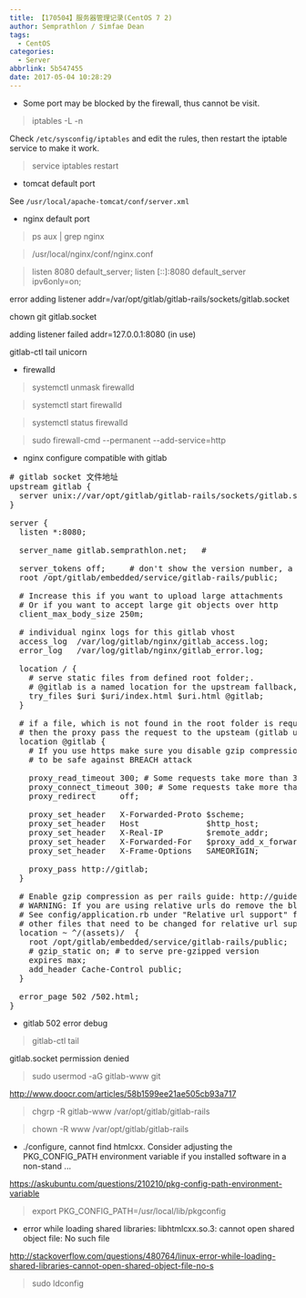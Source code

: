 ```yaml
---
title: 【170504】服务器管理记录(CentOS 7 2)
author: Semprathlon / Simfae Dean
tags:
  - CentOS
categories:
  - Server
abbrlink: 5b547455
date: 2017-05-04 10:28:29
---
```

- Some port may be blocked by the firewall, thus cannot be visit.

> iptables -L -n 

Check `/etc/sysconfig/iptables` and edit the rules, then restart the iptable service to make it work.

> service iptables restart

- tomcat default port

See `/usr/local/apache-tomcat/conf/server.xml`

> <connector port="8080" protocol="HTTP/1.1" connectionTimeout="20000" redirectPort="8443"></connector>

- nginx default port

> ps aux | grep nginx

> /usr/local/nginx/conf/nginx.conf

> listen 8080 default_server;
> listen [::]:8080 default_server ipv6only=on;


 error adding listener addr=/var/opt/gitlab/gitlab-rails/sockets/gitlab.socket

 chown git gitlab.socket

adding listener failed addr=127.0.0.1:8080 (in use)

gitlab-ctl tail unicorn

- firewalld

> systemctl unmask firewalld

> systemctl start firewalld

>  systemctl status firewalld

> sudo firewall-cmd --permanent --add-service=http

- nginx configure compatible with gitlab

 
<pre class="lang:vim decode:true " ># gitlab socket 文件地址
upstream gitlab {
  server unix://var/opt/gitlab/gitlab-rails/sockets/gitlab.socket;
}

server {
  listen *:8080;

  server_name gitlab.semprathlon.net;   # 

  server_tokens off;     # don't show the version number, a security best practice
  root /opt/gitlab/embedded/service/gitlab-rails/public;

  # Increase this if you want to upload large attachments
  # Or if you want to accept large git objects over http
  client_max_body_size 250m;

  # individual nginx logs for this gitlab vhost
  access_log  /var/log/gitlab/nginx/gitlab_access.log;
  error_log   /var/log/gitlab/nginx/gitlab_error.log;

  location / {
    # serve static files from defined root folder;.
    # @gitlab is a named location for the upstream fallback, see below
    try_files $uri $uri/index.html $uri.html @gitlab;
  }

  # if a file, which is not found in the root folder is requested,
  # then the proxy pass the request to the upsteam (gitlab unicorn)
  location @gitlab {
    # If you use https make sure you disable gzip compression 
    # to be safe against BREACH attack

    proxy_read_timeout 300; # Some requests take more than 30 seconds.
    proxy_connect_timeout 300; # Some requests take more than 30 seconds.
    proxy_redirect     off;

    proxy_set_header   X-Forwarded-Proto $scheme;
    proxy_set_header   Host              $http_host;
    proxy_set_header   X-Real-IP         $remote_addr;
    proxy_set_header   X-Forwarded-For   $proxy_add_x_forwarded_for;
    proxy_set_header   X-Frame-Options   SAMEORIGIN;

    proxy_pass http://gitlab;
  }

  # Enable gzip compression as per rails guide: http://guides.rubyonrails.org/asset_pipeline.html#gzip-compression
  # WARNING: If you are using relative urls do remove the block below
  # See config/application.rb under "Relative url support" for the list of
  # other files that need to be changed for relative url support
  location ~ ^/(assets)/  {
    root /opt/gitlab/embedded/service/gitlab-rails/public;
    # gzip_static on; # to serve pre-gzipped version
    expires max;
    add_header Cache-Control public;
  }

  error_page 502 /502.html;
}</pre> 


- gitlab 502 error debug

> gitlab-ctl tail

gitlab.socket permission denied

> sudo usermod -aG gitlab-www git

http://www.doocr.com/articles/58b1599ee21ae505cb93a717

> chgrp -R gitlab-www /var/opt/gitlab/gitlab-rails

> chown -R www /var/opt/gitlab/gitlab-rails

- ./configure, cannot find htmlcxx. Consider adjusting the PKG_CONFIG_PATH environment variable if you installed software in a non-stand ...

https://askubuntu.com/questions/210210/pkg-config-path-environment-variable

> export PKG_CONFIG_PATH=/usr/local/lib/pkgconfig

- error while loading shared libraries: libhtmlcxx.so.3: cannot open shared object file: No such file 

http://stackoverflow.com/questions/480764/linux-error-while-loading-shared-libraries-cannot-open-shared-object-file-no-s

> sudo ldconfig